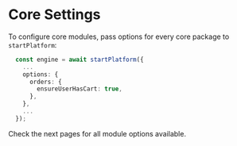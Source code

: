 # Core Settings

To configure core modules, pass options for every core package to `startPlatform`:

```ts
  const engine = await startPlatform({
    ...
    options: {
      orders: {
        ensureUserHasCart: true,
      },
    },
    ...
  });
```

Check the next pages for all module options available.